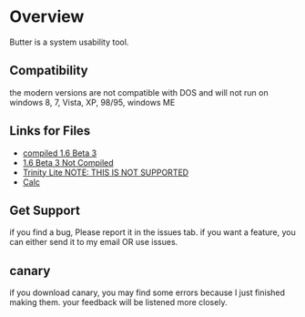 # Overview
Butter is a system usability tool.
## Compatibility
the modern versions are not compatible with DOS and will not run on windows 8, 7, Vista, XP, 98/95, windows ME
## Links for Files
* [compiled 1.6 Beta 3](https://github.com/FrankEnderman/Butter/blob/Trinity-4/Butter%20OS%201.6%20Beta%203.exe)
* [ 1.6 Beta 3 Not Compiled](https://github.com/FrankEnderman/Butter/blob/Trinity-4/Trinity%20NT%20Edition.cmd)
* [ Trinity Lite NOTE: THIS IS NOT SUPPORTED](https://github.com/FrankEnderman/Butter/blob/Trinity-4/Trinity%20Lite.bat)
* [ Calc](https://github.com/FrankEnderman/Butter/blob/Trinity-4/CTAC%20CALC.bat)
## Get Support
if you find a bug, Please report it in the issues tab. 
if you want a feature, you can either send it to my email OR use issues.
## canary
if you download canary, you may find some errors because I just finished making them. 
your feedback will be listened more closely.
